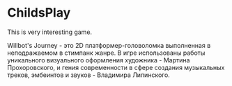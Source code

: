 # ChildsPlay

This is very interesting game.

Willbot's Journey - это 2D платформер-головоломка выполненная в неподражаемом в стимпанк жанре. В игре использованы работы уникального визуального оформления художника - Мартина Прохоровского, и гения современности в сфере создания музыкальных треков, эмбеинтов и звуков - Владимира Липинского.
